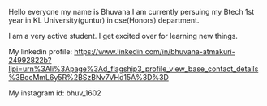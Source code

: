 Hello everyone my name is Bhuvana.I am currently persuing my Btech 1st year in 
KL University(guntur) in cse(Honors) department.

I am a very active student. I get excited over for learning new things.

My linkedin profile: https://www.linkedin.com/in/bhuvana-atmakuri-24992822b?lipi=urn%3Ali%3Apage%3Ad_flagship3_profile_view_base_contact_details%3BocMmL6y5R%2BSzBNv7VHd15A%3D%3D

My instagram id: bhuv_1602

